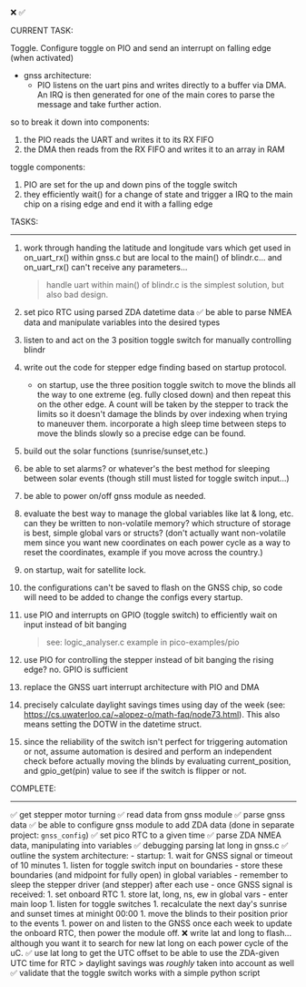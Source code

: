 ❌
✅


CURRENT TASK:

Toggle. Configure toggle on PIO and send an interrupt on falling edge (when activated)


- gnss architecture:
    - PIO listens on the uart pins and writes directly to a buffer via DMA. An IRQ is then generated for one of the main cores to parse the message and take further action.

so to break it down into components:
1. the PIO reads the UART and writes it to its RX FIFO
2. the DMA then reads from the RX FIFO and writes it to an array in RAM


toggle components:
1. PIO are set for the up and down pins of the toggle switch
2. they efficiently wait() for a change of state and trigger a IRQ to the main chip on a rising edge and end it with a falling edge


TASKS:
______________________________________________________________________________
1. work through handing the latitude and longitude vars which get used in on_uart_rx() within gnss.c but are local to
the main() of blindr.c... and on_uart_rx() can't receive any parameters...
    > handle uart within main() of blindr.c is the simplest solution, but also bad design.
1. set pico RTC using parsed ZDA datetime data
    ✅ be able to parse NMEA data and manipulate variables into the desired types

1. listen to and act on the 3 position toggle switch for manually controlling blindr
1. write out the code for stepper edge finding based on startup protocol.
    - on startup, use the three position toggle switch to move the blinds all the way to one extreme (eg. fully closed down) and then repeat this on the other edge. A count will be taken by the stepper to track the limits so it doesn't damage the blinds by over indexing when trying to maneuver them. incorporate a high sleep time between steps to move the blinds slowly so a precise edge can be found.
1. build out the solar functions (sunrise/sunset,etc.)
1. be able to set alarms? or whatever's the best method for sleeping between solar events (though still must listed for toggle switch input...)
1. be able to power on/off gnss module as needed.
1. evaluate the best way to manage the global variables like lat & long, etc. can they be written to non-volatile memory? which structure of storage is best, simple global vars or structs? (don't actually want non-volatile mem since you want new coordinates on each power cycle as a way to reset the coordinates, example if you move across the country.)
1. on startup, wait for satellite lock.
1. the configurations can't be saved to flash on the GNSS chip, so code will need to be added to change the configs every startup.
1. use PIO and interrupts on GPIO (toggle switch) to efficiently wait on input instead of bit banging
    > see: logic_analyser.c example in pico-examples/pio
1. use PIO for controlling the stepper instead of bit banging the rising edge? no. GPIO is sufficient
1. replace the GNSS uart interrupt architecture with PIO and DMA
1. precisely calculate daylight savings times using day of the week (see: https://cs.uwaterloo.ca/~alopez-o/math-faq/node73.html). This also means setting the DOTW in the datetime struct.
1. since the reliability of the switch isn't perfect for triggering automation or not, assume automation is desired and perform an independent check before actually moving the blinds by evaluating current_position, and gpio_get(pin) value to see if the switch is flipper or not.


COMPLETE:
______________________________________________________________________________
✅ get stepper motor turning
✅ read data from gnss module
✅ parse gnss data
✅ be able to configure gnss module to add ZDA data (done in separate project: `gnss_config`)
✅ set pico RTC to a given time
✅ parse ZDA NMEA data, manipulating into variables
✅ debugging parsing lat long in gnss.c
✅ outline the system architecture:
    - startup:
        1. wait for GNSS signal or timeout of 10 minutes
        1. listen for toggle switch input on boundaries
            - store these boundaries (and midpoint for fully open) in global variables
            - remember to sleep the stepper driver (and stepper) after each use
    - once GNSS signal is received:
        1. set onboard RTC
        1. store lat, long, ns, ew in global vars
    - enter main loop
        1. listen for toggle switches
        1. recalculate the next day's sunrise and sunset times at minight 00:00
        1. move the blinds to their position prior to the events
        1. power on and listen to the GNSS once each week to update the onboard RTC, then power the module off.
❌ write lat and long to flash... although you want it to search for new lat long on each power cycle of the uC.
✅ use lat long to get the UTC offset to be able to use the ZDA-given UTC time for RTC
    > daylight savings was *roughly* taken into account as well
✅ validate that the toggle switch works with a simple python script


